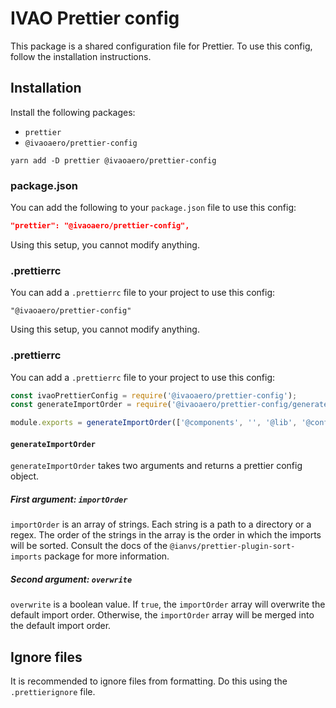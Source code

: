 # IVAO Prettier config

This package is a shared configuration file for Prettier.
To use this config, follow the installation instructions.

## Installation

Install the following packages:

- `prettier`
- `@ivaoaero/prettier-config`

`yarn add -D prettier @ivaoaero/prettier-config`

### package.json

You can add the following to your `package.json` file to use this config:

```json
"prettier": "@ivaoaero/prettier-config",
```

Using this setup, you cannot modify anything.

### .prettierrc

You can add a `.prettierrc` file to your project to use this config:

```
"@ivaoaero/prettier-config"
```

Using this setup, you cannot modify anything.

### .prettierrc

You can add a `.prettierrc` file to your project to use this config:

```js
const ivaoPrettierConfig = require('@ivaoaero/prettier-config');
const generateImportOrder = require('@ivaoaero/prettier-config/generateImportOrder');

module.exports = generateImportOrder(['@components', '', '@lib', '@config']);
```

#### `generateImportOrder`

`generateImportOrder` takes two arguments and returns a prettier config object.

##### First argument: `importOrder`

`importOrder` is an array of strings.
Each string is a path to a directory or a regex.
The order of the strings in the array is the order in which the imports will be sorted.
Consult the docs of the `@ianvs/prettier-plugin-sort-imports` package for more information.

##### Second argument: `overwrite`

`overwrite` is a boolean value.
If `true`, the `importOrder` array will overwrite the default import order.
Otherwise, the `importOrder` array will be merged into the default import order.

## Ignore files

It is recommended to ignore files from formatting. Do this using the `.prettierignore` file.
